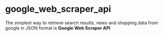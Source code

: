 # google_web_scraper_api

The simplest way to retrieve search results, news and shopping data from google in JSON format is **Google Web Scraper API**
